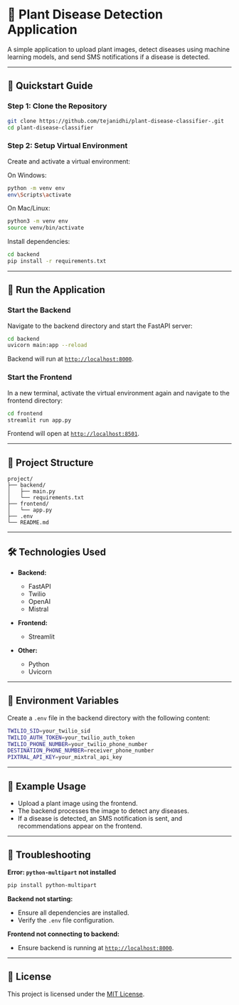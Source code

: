 # 🌿 Plant Disease Detection Application

A simple application to upload plant images, detect diseases using machine learning models, and send SMS notifications if a disease is detected.

---

## 🚀 Quickstart Guide

### Step 1: Clone the Repository
```bash
git clone https://github.com/tejanidhi/plant-disease-classifier-.git
cd plant-disease-classifier
```

### Step 2: Setup Virtual Environment

Create and activate a virtual environment:

On Windows:
```bash
python -m venv env
env\Scripts\activate
```

On Mac/Linux:
```bash
python3 -m venv env
source venv/bin/activate
```

Install dependencies:
```bash
cd backend
pip install -r requirements.txt
```

---

## 🚧 Run the Application

### Start the Backend

Navigate to the backend directory and start the FastAPI server:
```bash
cd backend
uvicorn main:app --reload
```

Backend will run at [`http://localhost:8000`](http://localhost:8000).

### Start the Frontend

In a new terminal, activate the virtual environment again and navigate to the frontend directory:
```bash
cd frontend
streamlit run app.py
```

Frontend will open at [`http://localhost:8501`](http://localhost:8501).

---

## 📂 Project Structure
```
project/
├── backend/
│   ├── main.py
│   └── requirements.txt
├── frontend/
│   └── app.py
├── .env
└── README.md
```

---

## 🛠️ Technologies Used

- **Backend:**
  - FastAPI
  - Twilio
  - OpenAI
  - Mistral

- **Frontend:**
  - Streamlit

- **Other:**
  - Python
  - Uvicorn

---

## 🌱 Environment Variables

Create a `.env` file in the backend directory with the following content:

```bash
TWILIO_SID=your_twilio_sid
TWILIO_AUTH_TOKEN=your_twilio_auth_token
TWILIO_PHONE_NUMBER=your_twilio_phone_number
DESTINATION_PHONE_NUMBER=receiver_phone_number
PIXTRAL_API_KEY=your_mixtral_api_key
```

---

## 🧪 Example Usage
- Upload a plant image using the frontend.
- The backend processes the image to detect any diseases.
- If a disease is detected, an SMS notification is sent, and recommendations appear on the frontend.

---

## 🐛 Troubleshooting

**Error: `python-multipart` not installed**
```bash
pip install python-multipart
```

**Backend not starting:**
- Ensure all dependencies are installed.
- Verify the `.env` file configuration.

**Frontend not connecting to backend:**
- Ensure backend is running at [`http://localhost:8000`](http://localhost:8000).

---

## 📜 License

This project is licensed under the [MIT License](LICENSE).
